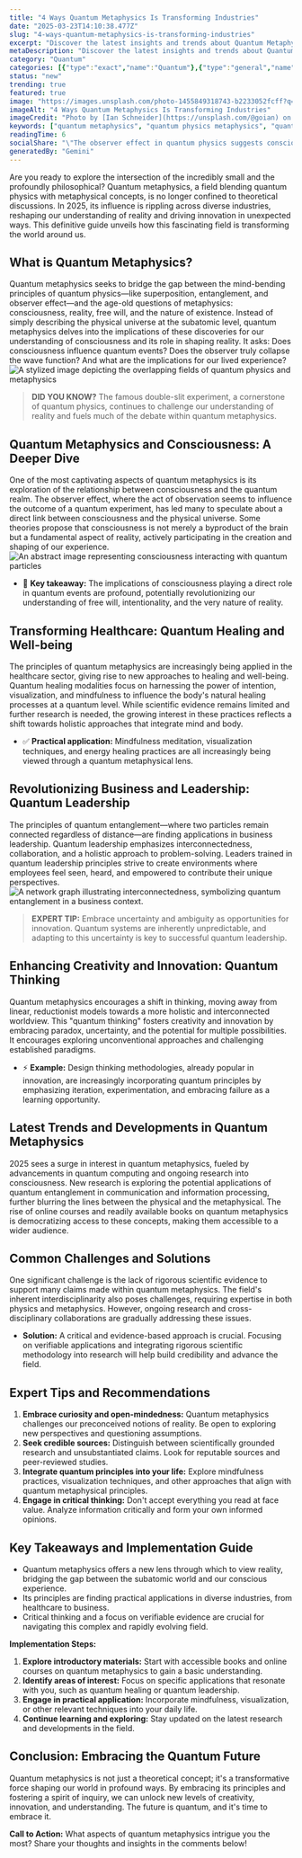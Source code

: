 ```yaml
---
title: "4 Ways Quantum Metaphysics Is Transforming Industries"
date: "2025-03-23T14:10:38.477Z"
slug: "4-ways-quantum-metaphysics-is-transforming-industries"
excerpt: "Discover the latest insights and trends about Quantum Metaphysics. This comprehensive guide covers everything you need to know about Quantum Metaphysics in 2025."
metaDescription: "Discover the latest insights and trends about Quantum Metaphysics. This comprehensive guide covers everything you need to know about Quantum Metaphysics in..."
category: "Quantum"
categories: [{"type":"exact","name":"Quantum"},{"type":"general","name":"Philosophy"},{"type":"medium","name":"Metaphysics"},{"type":"specific","name":"Consciousness Studies"},{"type":"niche","name":"Mind-Body Problem"}]
status: "new"
trending: true
featured: true
image: "https://images.unsplash.com/photo-1455849318743-b2233052fcff?q=85&w=1200&fit=max&fm=webp&auto=compress"
imageAlt: "4 Ways Quantum Metaphysics Is Transforming Industries"
imageCredit: "Photo by [Ian Schneider](https://unsplash.com/@goian) on Unsplash"
keywords: ["quantum metaphysics", "quantum physics metaphysics", "quantum entanglement metaphysics", "metaphysics quantum reality", "quantum metaphysics explained", "buy quantum metaphysics books", "quantum metaphysics course online", "what is quantum metaphysics", "quantum metaphysics and consciousness", "best quantum metaphysics books 2024"]
readingTime: 6
socialShare: "\"The observer effect in quantum physics suggests consciousness plays a role in shaping reality—a mind-bending concept with profound implications for how we live and lead.\""
generatedBy: "Gemini"
---
```




Are you ready to explore the intersection of the incredibly small and the profoundly philosophical?  Quantum metaphysics, a field blending quantum physics with metaphysical concepts, is no longer confined to theoretical discussions. In 2025, its influence is rippling across diverse industries, reshaping our understanding of reality and driving innovation in unexpected ways. This definitive guide unveils how this fascinating field is transforming the world around us.

## What is Quantum Metaphysics?

Quantum metaphysics seeks to bridge the gap between the mind-bending principles of quantum physics—like superposition, entanglement, and observer effect—and the age-old questions of metaphysics: consciousness, reality, free will, and the nature of existence.  Instead of simply describing the physical universe at the subatomic level, quantum metaphysics delves into the implications of these discoveries for our understanding of consciousness and its role in shaping reality.  It asks: Does consciousness influence quantum events?  Does the observer truly collapse the wave function?  And what are the implications for our lived experience? ![A stylized image depicting the overlapping fields of quantum physics and metaphysics](https://images.unsplash.com/photo-1451187580459-43490279c0fa?q=85&w=1200&fit=max&fm=webp&auto=compress)

> **DID YOU KNOW?** The famous double-slit experiment, a cornerstone of quantum physics, continues to challenge our understanding of reality and fuels much of the debate within quantum metaphysics.

## Quantum Metaphysics and Consciousness: A Deeper Dive

One of the most captivating aspects of quantum metaphysics is its exploration of the relationship between consciousness and the quantum realm.  The observer effect, where the act of observation seems to influence the outcome of a quantum experiment, has led many to speculate about a direct link between consciousness and the physical universe. Some theories propose that consciousness is not merely a byproduct of the brain but a fundamental aspect of reality, actively participating in the creation and shaping of our experience. ![An abstract image representing consciousness interacting with quantum particles](https://images.unsplash.com/photo-1484417894907-623942c8ee29?q=85&w=1200&fit=max&fm=webp&auto=compress)

* 🔑 **Key takeaway:**  The implications of consciousness playing a direct role in quantum events are profound, potentially revolutionizing our understanding of free will, intentionality, and the very nature of reality.

## Transforming Healthcare: Quantum Healing and Well-being

The principles of quantum metaphysics are increasingly being applied in the healthcare sector, giving rise to new approaches to healing and well-being.  Quantum healing modalities focus on harnessing the power of intention, visualization, and mindfulness to influence the body's natural healing processes at a quantum level. While scientific evidence remains limited and further research is needed, the growing interest in these practices reflects a shift towards holistic approaches that integrate mind and body.

* ✅ **Practical application:**  Mindfulness meditation, visualization techniques, and energy healing practices are all increasingly being viewed through a quantum metaphysical lens.

## Revolutionizing Business and Leadership: Quantum Leadership

The principles of quantum entanglement—where two particles remain connected regardless of distance—are finding applications in business leadership.  Quantum leadership emphasizes interconnectedness, collaboration, and a holistic approach to problem-solving.  Leaders trained in quantum leadership principles strive to create environments where employees feel seen, heard, and empowered to contribute their unique perspectives. ![A network graph illustrating interconnectedness, symbolizing quantum entanglement in a business context.](https://images.unsplash.com/photo-1517976487492-5750f3195933?q=85&w=1200&fit=max&fm=webp&auto=compress)

> **EXPERT TIP:**  Embrace uncertainty and ambiguity as opportunities for innovation. Quantum systems are inherently unpredictable, and adapting to this uncertainty is key to successful quantum leadership.

## Enhancing Creativity and Innovation:  Quantum Thinking

Quantum metaphysics encourages a shift in thinking, moving away from linear, reductionist models towards a more holistic and interconnected worldview.  This "quantum thinking" fosters creativity and innovation by embracing paradox, uncertainty, and the potential for multiple possibilities.  It encourages exploring unconventional approaches and challenging established paradigms.

* ⚡ **Example:**  Design thinking methodologies, already popular in innovation, are increasingly incorporating quantum principles by emphasizing iteration, experimentation, and embracing failure as a learning opportunity.

## Latest Trends and Developments in Quantum Metaphysics

2025 sees a surge in interest in quantum metaphysics, fueled by advancements in quantum computing and ongoing research into consciousness.  New research is exploring the potential applications of quantum entanglement in communication and information processing, further blurring the lines between the physical and the metaphysical.  The rise of online courses and readily available books on quantum metaphysics is democratizing access to these concepts, making them accessible to a wider audience.

## Common Challenges and Solutions

One significant challenge is the lack of rigorous scientific evidence to support many claims made within quantum metaphysics.  The field's inherent interdisciplinarity also poses challenges, requiring expertise in both physics and metaphysics.  However, ongoing research and cross-disciplinary collaborations are gradually addressing these issues.

* **Solution:**  A critical and evidence-based approach is crucial.  Focusing on verifiable applications and integrating rigorous scientific methodology into research will help build credibility and advance the field.

## Expert Tips and Recommendations

1. **Embrace curiosity and open-mindedness:** Quantum metaphysics challenges our preconceived notions of reality. Be open to exploring new perspectives and questioning assumptions.
2. **Seek credible sources:**  Distinguish between scientifically grounded research and unsubstantiated claims. Look for reputable sources and peer-reviewed studies.
3. **Integrate quantum principles into your life:**  Explore mindfulness practices, visualization techniques, and other approaches that align with quantum metaphysical principles.
4. **Engage in critical thinking:** Don't accept everything you read at face value. Analyze information critically and form your own informed opinions.

## Key Takeaways and Implementation Guide

* Quantum metaphysics offers a new lens through which to view reality, bridging the gap between the subatomic world and our conscious experience.
* Its principles are finding practical applications in diverse industries, from healthcare to business.
* Critical thinking and a focus on verifiable evidence are crucial for navigating this complex and rapidly evolving field.

**Implementation Steps:**

1. **Explore introductory materials:** Start with accessible books and online courses on quantum metaphysics to gain a basic understanding.
2. **Identify areas of interest:**  Focus on specific applications that resonate with you, such as quantum healing or quantum leadership.
3. **Engage in practical application:**  Incorporate mindfulness, visualization, or other relevant techniques into your daily life.
4. **Continue learning and exploring:** Stay updated on the latest research and developments in the field.  

## Conclusion: Embracing the Quantum Future

Quantum metaphysics is not just a theoretical concept; it's a transformative force shaping our world in profound ways. By embracing its principles and fostering a spirit of inquiry, we can unlock new levels of creativity, innovation, and understanding.  The future is quantum, and it's time to embrace it.

**Call to Action:**  What aspects of quantum metaphysics intrigue you the most? Share your thoughts and insights in the comments below! 

